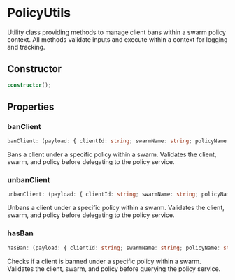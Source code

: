 # PolicyUtils

Utility class providing methods to manage client bans within a swarm policy context.
All methods validate inputs and execute within a context for logging and tracking.

## Constructor

```ts
constructor();
```

## Properties

### banClient

```ts
banClient: (payload: { clientId: string; swarmName: string; policyName: string; }) => Promise<void>
```

Bans a client under a specific policy within a swarm.
Validates the client, swarm, and policy before delegating to the policy service.

### unbanClient

```ts
unbanClient: (payload: { clientId: string; swarmName: string; policyName: string; }) => Promise<void>
```

Unbans a client under a specific policy within a swarm.
Validates the client, swarm, and policy before delegating to the policy service.

### hasBan

```ts
hasBan: (payload: { clientId: string; swarmName: string; policyName: string; }) => Promise<boolean>
```

Checks if a client is banned under a specific policy within a swarm.
Validates the client, swarm, and policy before querying the policy service.
